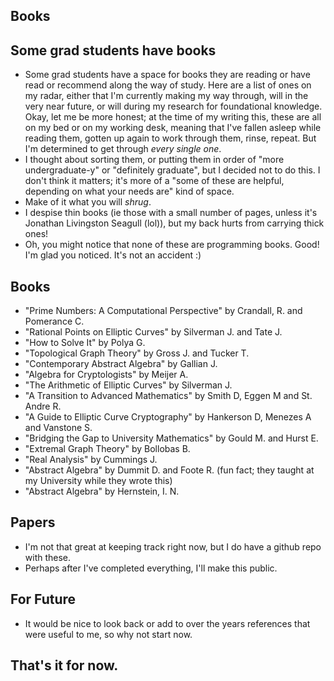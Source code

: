 ## Books

## Some grad students have books
- Some grad students have a space for books they are reading or have read or recommend along the way of study. Here are a list of ones on my radar,
either that I'm currently making my way through, will in the very near future, or will during my research for foundational knowledge.
Okay, let me be more honest; at the time of my writing this, these are all on my bed or on my working desk, meaning that I've fallen asleep
while reading them, gotten up again to work through them, rinse, repeat. But I'm determined to get through *every single one*.
- I thought about sorting them, or putting them in order of "more undergraduate-y" or "definitely graduate", but I decided not to do this.
I don't think it matters; it's more of a "some of these are helpful, depending on what your needs are" kind of space.
- Make of it what you will *shrug*.
- I despise thin books (ie those with a small number of pages, unless it's Jonathan Livingston Seagull (lol)), but my back hurts from carrying thick ones!
- Oh, you might notice that none of these are programming books. Good! I'm glad you noticed. It's not an accident :)

## Books
- "Prime Numbers: A Computational Perspective" by Crandall, R. and Pomerance C.
- "Rational Points on Elliptic Curves" by Silverman J. and Tate J.
- "How to Solve It" by Polya G.
- "Topological Graph Theory" by Gross J. and Tucker T.
- "Contemporary Abstract Algebra" by Gallian J.
- "Algebra for Cryptologists" by Meijer A.
- "The Arithmetic of Elliptic Curves" by Silverman J.
- "A Transition to Advanced Mathematics" by Smith D, Eggen M and St. Andre R.
- "A Guide to Elliptic Curve Cryptography" by Hankerson D, Menezes A and Vanstone S.
- "Bridging the Gap to University Mathematics" by Gould M. and Hurst E.
- "Extremal Graph Theory" by Bollobas B.
- "Real Analysis" by Cummings J.
- "Abstract Algebra" by Dummit D. and Foote R. (fun fact; they taught at my University while they wrote this)
- "Abstract Algebra" by Hernstein, I. N.

## Papers
- I'm not that great at keeping track right now, but I do have a github repo with these.
- Perhaps after I've completed everything, I'll make this public.

## For Future
- It would be nice to look back or add to over the years references that were useful to me, so why not start now.

## That's it for now.

